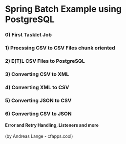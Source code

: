 # Spring Batch Example using PostgreSQL

### 0) First Tasklet Job
### 1) Procssing CSV to CSV Files chunk oriented
### 2) E(T)L CSV Files to PostgreSQL
### 3) Converting CSV to XML
### 4) Converting XML to CSV
### 5) Converting JSON to CSV
### 6) Converting CSV to JSON

#### Error and Retry Handling, Listeners and more

(by Andreas Lange - cfapps.cool)
